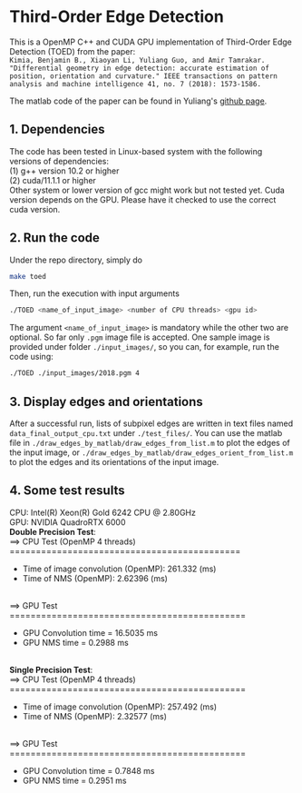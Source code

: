 # Third-Order Edge Detection

This is a OpenMP C++ and CUDA GPU implementation of Third-Order Edge Detection (TOED) from the paper: <br /> 
``Kimia, Benjamin B., Xiaoyan Li, Yuliang Guo, and Amir Tamrakar. "Differential geometry in edge detection: accurate estimation of position, orientation and curvature." IEEE transactions on pattern analysis and machine intelligence 41, no. 7 (2018): 1573-1586.`` <br />

The matlab code of the paper can be found in Yuliang's [github page](https://github.com/yuliangguo/Differential_Geometry_in_Edge_Detection).

## 1. Dependencies
The code has been tested in Linux-based system with the following versions of dependencies: <br /> 
(1) g++ version 10.2 or higher <br />
(2) cuda/11.1.1 or higher <br />
Other system or lower version of gcc might work but not tested yet. Cuda version depends on the GPU. Please have it checked to use the correct cuda version.

## 2. Run the code
Under the repo directory, simply do
```bash
make toed
```
Then, run the execution with input arguments
```bash
./TOED <name_of_input_image> <number of CPU threads> <gpu id>
```
The argument ``<name_of_input_image>`` is mandatory while the other two are optional. So far only `.pgm` image file is accepted. One sample image is provided under folder `./input_images/`, so you can, for example, run the code using:
```bash
./TOED ./input_images/2018.pgm 4
```

## 3. Display edges and orientations
After a successful run, lists of subpixel edges are written in text files named ``data_final_output_cpu.txt`` under `./test_files/`. You can use the matlab file in `./draw_edges_by_matlab/draw_edges_from_list.m` to plot the edges of the input image, or `./draw_edges_by_matlab/draw_edges_orient_from_list.m` to plot the edges and its orientations of the input image.

## 4. Some test results
CPU: Intel(R) Xeon(R) Gold 6242 CPU @ 2.80GHz <br />
GPU: NVIDIA QuadroRTX 6000 <br />
**Double Precision Test**: <br />
 ==> CPU Test (OpenMP 4 threads)  <br /> 
============================================ <br />
- Time of image convolution (OpenMP): 261.332 (ms) <br />
- Time of NMS (OpenMP): 2.62396 (ms) <br /> <br />

 ==> GPU Test  <br />
============================================= <br />
- GPU Convolution time =  16.5035 ms <br />
- GPU NMS time =   0.2988 ms <br /> <br />

**Single Precision Test**: <br />
 ==> CPU Test (OpenMP 4 threads)
============================================= <br />
- Time of image convolution (OpenMP): 257.492 (ms) <br />
- Time of NMS (OpenMP): 2.32577 (ms) <br /> <br />

 ==> GPU Test  <br />
============================================= <br />
- GPU Convolution time =   0.7848 ms <br />
- GPU NMS time =   0.2951 ms <br />

